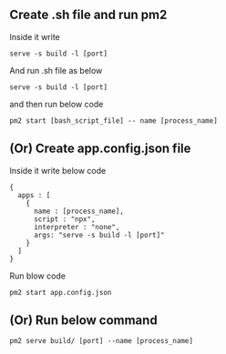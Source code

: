 
## Create .sh file and run pm2
Inside it write 

```
serve -s build -l [port]
```
And run .sh file as below

```
serve -s build -l [port]
```

and then run below code
```
pm2 start [bash_script_file] -- name [process_name]
```


## (Or) Create app.config.json file

Inside it write below code 

```
{
  apps : [
    {
      name : [process_name],
      script : "npx",
      interpreter : "none",
      args: "serve -s build -l [port]"
    }
  ]
}
```
Run blow code 
```
pm2 start app.config.json
```

## (Or) Run below command
```
pm2 serve build/ [port] --name [process_name]
```
